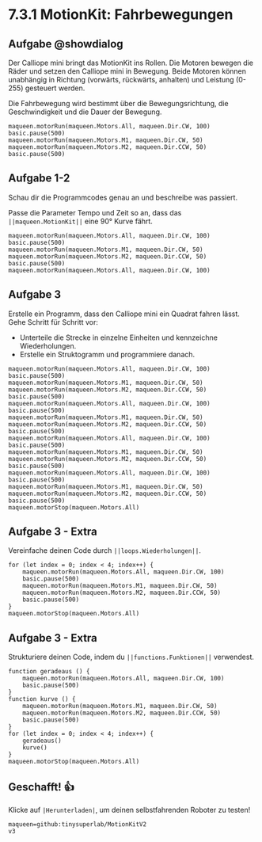# 7.3.1 MotionKit: Fahrbewegungen


## Aufgabe @showdialog
Der Calliope mini bringt das MotionKit ins Rollen. Die Motoren bewegen die Räder und
setzen den Calliope mini in Bewegung. Beide Motoren können unabhängig in Richtung
(vorwärts, rückwärts, anhalten) und Leistung (0-255) gesteuert werden.

Die Fahrbewegung wird bestimmt über die Bewegungsrichtung, die Geschwindigkeit und
die Dauer der Bewegung.

```template
maqueen.motorRun(maqueen.Motors.All, maqueen.Dir.CW, 100)
basic.pause(500)
maqueen.motorRun(maqueen.Motors.M1, maqueen.Dir.CW, 50)
maqueen.motorRun(maqueen.Motors.M2, maqueen.Dir.CCW, 50)
basic.pause(500)
```

## Aufgabe 1-2

Schau dir die Programmcodes genau an und beschreibe was passiert.

Passe die Parameter Tempo und Zeit so an, dass das ``||maqueen.MotionKit||`` eine 90° Kurve fährt.


```blocks
maqueen.motorRun(maqueen.Motors.All, maqueen.Dir.CW, 100)
basic.pause(500)
maqueen.motorRun(maqueen.Motors.M1, maqueen.Dir.CW, 50)
maqueen.motorRun(maqueen.Motors.M2, maqueen.Dir.CCW, 50)
basic.pause(500)
maqueen.motorRun(maqueen.Motors.All, maqueen.Dir.CW, 100)
```

## Aufgabe 3

Erstelle ein Programm, dass den Calliope mini ein Quadrat fahren lässt.
Gehe Schritt für Schritt vor:
- Unterteile die Strecke in einzelne Einheiten und kennzeichne Wiederholungen.
- Erstelle ein Struktogramm und programmiere danach.

```blocks
maqueen.motorRun(maqueen.Motors.All, maqueen.Dir.CW, 100)
basic.pause(500)
maqueen.motorRun(maqueen.Motors.M1, maqueen.Dir.CW, 50)
maqueen.motorRun(maqueen.Motors.M2, maqueen.Dir.CCW, 50)
basic.pause(500)
maqueen.motorRun(maqueen.Motors.All, maqueen.Dir.CW, 100)
basic.pause(500)
maqueen.motorRun(maqueen.Motors.M1, maqueen.Dir.CW, 50)
maqueen.motorRun(maqueen.Motors.M2, maqueen.Dir.CCW, 50)
basic.pause(500)
maqueen.motorRun(maqueen.Motors.All, maqueen.Dir.CW, 100)
basic.pause(500)
maqueen.motorRun(maqueen.Motors.M1, maqueen.Dir.CW, 50)
maqueen.motorRun(maqueen.Motors.M2, maqueen.Dir.CCW, 50)
basic.pause(500)
maqueen.motorRun(maqueen.Motors.All, maqueen.Dir.CW, 100)
basic.pause(500)
maqueen.motorRun(maqueen.Motors.M1, maqueen.Dir.CW, 50)
maqueen.motorRun(maqueen.Motors.M2, maqueen.Dir.CCW, 50)
basic.pause(500)
maqueen.motorStop(maqueen.Motors.All)

```

## Aufgabe 3 - Extra


Vereinfache deinen Code durch ``||loops.Wiederholungen||``.

```blocks
for (let index = 0; index < 4; index++) {
    maqueen.motorRun(maqueen.Motors.All, maqueen.Dir.CW, 100)
    basic.pause(500)
    maqueen.motorRun(maqueen.Motors.M1, maqueen.Dir.CW, 50)
    maqueen.motorRun(maqueen.Motors.M2, maqueen.Dir.CCW, 50)
    basic.pause(500)
}
maqueen.motorStop(maqueen.Motors.All)
```

## Aufgabe 3 - Extra

Strukturiere deinen Code, indem du ``||functions.Funktionen||`` verwendest.

```blocks
function geradeaus () {
    maqueen.motorRun(maqueen.Motors.All, maqueen.Dir.CW, 100)
    basic.pause(500)
}
function kurve () {
    maqueen.motorRun(maqueen.Motors.M1, maqueen.Dir.CW, 50)
    maqueen.motorRun(maqueen.Motors.M2, maqueen.Dir.CCW, 50)
    basic.pause(500)
}
for (let index = 0; index < 4; index++) {
    geradeaus()
    kurve()
}
maqueen.motorStop(maqueen.Motors.All)
```

## Geschafft! 👍

Klicke auf ``|Herunterladen|``, um deinen selbstfahrenden Roboter zu testen!

```package
maqueen=github:tinysuperlab/MotionKitV2
v3
```
